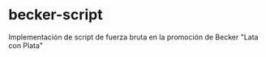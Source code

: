 # becker-script

Implementación de script de fuerza bruta en la promoción de Becker "Lata con Plata"
